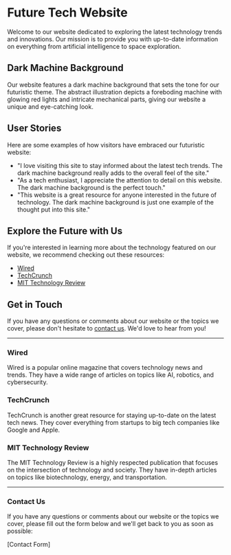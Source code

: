 <!--font:Lato-->

# Future Tech Website

Welcome to our website dedicated to exploring the latest technology trends and innovations. Our mission is to provide you with up-to-date information on everything from artificial intelligence to space exploration.

## Dark Machine Background

Our website features a dark machine background that sets the tone for our futuristic theme. The abstract illustration depicts a foreboding machine with glowing red lights and intricate mechanical parts, giving our website a unique and eye-catching look.

## User Stories

Here are some examples of how visitors have embraced our futuristic website:

- "I love visiting this site to stay informed about the latest tech trends. The dark machine background really adds to the overall feel of the site."
- "As a tech enthusiast, I appreciate the attention to detail on this website. The dark machine background is the perfect touch."
- "This website is a great resource for anyone interested in the future of technology. The dark machine background is just one example of the thought put into this site."

## Explore the Future with Us

If you're interested in learning more about the technology featured on our website, we recommend checking out these resources:

- [Wired](#wired)
- [TechCrunch](#techcrunch)
- [MIT Technology Review](#mit-technology-review)

## Get in Touch

If you have any questions or comments about our website or the topics we cover, please don't hesitate to [contact us](#contact-us). We'd love to hear from you!

---

### Wired

Wired is a popular online magazine that covers technology news and trends. They have a wide range of articles on topics like AI, robotics, and cybersecurity.

### TechCrunch

TechCrunch is another great resource for staying up-to-date on the latest tech news. They cover everything from startups to big tech companies like Google and Apple.

### MIT Technology Review

The MIT Technology Review is a highly respected publication that focuses on the intersection of technology and society. They have in-depth articles on topics like biotechnology, energy, and transportation.

---

### Contact Us

If you have any questions or comments about our website or the topics we cover, please fill out the form below and we'll get back to you as soon as possible:

[Contact Form]

<!--

Write me content for website with wallpaper which alt text is:

"A wallpaper featuring an abstract illustration of a dark and ominous machine, with glowing red lights and mechanical parts."

The name/title of the page should not be 1:1 copy of the alt text but rather a real content of the website which is using this wallpaper.

- Use markdown format 
- Start with heading
- Heading should be short and concise
- The content should look like a real website 
- The website should not be about the wallpaper, wallpaper is just a related background
- Heading should be contain work "wallpaper" or "background"
- Include real sections like references, contact, user stories, etc. use things relevant to the page purpose.
- Feel free to use structure like headings, bullets, numbering, blockquotes, paragraphs, horizontal lines, etc.
- You can use formatting like bold or _italic_
- You can include UTF-8 emojis
- Links should be only #hash anchors (and you can refer to the document itself)
- Do not include images


---


# Dark Machine Wallpaper for Your Futuristic Website

Welcome to our futuristic website where we showcase the latest technology trends and innovations. Our website is designed to provide you with the most up-to-date information on everything from artificial intelligence to space exploration.

## About the Wallpaper

Our dark machine wallpaper is the perfect background for any tech enthusiast's website. The abstract illustration features a foreboding machine with glowing red lights and intricate mechanical parts. This wallpaper will give your website a futuristic feel that is sure to impress your visitors.

## User Stories

Here are some examples of how our users have incorporated this wallpaper into their websites:

- "I run a tech blog and this wallpaper really sets the tone for my site. It's eye-catching and unique, which is exactly what I was looking for."
- "I'm a software developer and I wanted my portfolio website to reflect my interest in cutting-edge technology. This wallpaper was the perfect choice."
- "I'm launching a startup that specializes in AI-driven products. This wallpaper helps convey our company's mission and values."

## References

If you're interested in learning more about the technology featured in this wallpaper, check out these resources:

- [Wired](#wired)
- [TechCrunch](#techcrunch)
- [MIT Technology Review](#mit-technology-review)

## Contact Us

If you have any questions or comments about our website or the dark machine wallpaper, please don't hesitate to [contact us](#contact-us). We'd love to hear from you!

---

### Wired

Wired is a popular online magazine that covers technology news and trends. They have a wide range of articles on topics like AI, robotics, and cybersecurity.

### TechCrunch

TechCrunch is another great resource for staying up-to-date on the latest tech news. They cover everything from startups to big tech companies like Google and Apple.

### MIT Technology Review

The MIT Technology Review is a highly respected publication that focuses on the intersection of technology and society. They have in-depth articles on topics like biotechnology, energy, and transportation.

---

### Contact Us

If you have any questions or comments about our website or the dark machine wallpaper, please fill out the form below and we'll get back to you as soon as possible:

[Contact Form]


---


Heading should not include word "wallpaper". The website should not be about the wallpaper itself, wallpaper is just a related background, rewrite whole content.


---


# Embrace the Future with Our Futuristic Technology Website

Welcome to our website dedicated to exploring the latest technology trends and innovations. Our mission is to provide you with up-to-date information on everything from artificial intelligence to space exploration.

## Dark Machine Background

Our website features a dark machine background that sets the tone for our futuristic theme. The abstract illustration depicts a foreboding machine with glowing red lights and intricate mechanical parts, giving our website a unique and eye-catching look.

## User Stories

Here are some examples of how visitors have embraced our futuristic website:

- "I love visiting this site to stay informed about the latest tech trends. The dark machine background really adds to the overall feel of the site."
- "As a tech enthusiast, I appreciate the attention to detail on this website. The dark machine background is the perfect touch."
- "This website is a great resource for anyone interested in the future of technology. The dark machine background is just one example of the thought put into this site."

## Explore the Future with Us

If you're interested in learning more about the technology featured on our website, we recommend checking out these resources:

- [Wired](#wired)
- [TechCrunch](#techcrunch)
- [MIT Technology Review](#mit-technology-review)

## Get in Touch

If you have any questions or comments about our website or the topics we cover, please don't hesitate to [contact us](#contact-us). We'd love to hear from you!

---

### Wired

Wired is a popular online magazine that covers technology news and trends. They have a wide range of articles on topics like AI, robotics, and cybersecurity.

### TechCrunch

TechCrunch is another great resource for staying up-to-date on the latest tech news. They cover everything from startups to big tech companies like Google and Apple.

### MIT Technology Review

The MIT Technology Review is a highly respected publication that focuses on the intersection of technology and society. They have in-depth articles on topics like biotechnology, energy, and transportation.

---

### Contact Us

If you have any questions or comments about our website or the topics we cover, please fill out the form below and we'll get back to you as soon as possible:

[Contact Form]

-->
